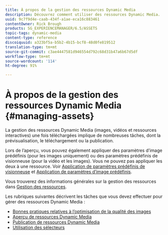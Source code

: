 ```yaml
---
title: À propos de la gestion des ressources Dynamic Media
description: Découvrez comment utiliser des ressources Dynamic Media.
uuid: 9c7f9d4e-caab-434f-a1ae-eca16c883461
contentOwner: Rick Brough
products: SG_EXPERIENCEMANAGER/6.5/ASSETS
topic-tags: dynamic-media
content-type: reference
discoiquuid: a323bf5a-b5b2-4b15-bcf8-48d0fe819512
translation-type: tm+mt
source-git-commit: c3ae4447581d946554d792c68d31b47a6b67d5df
workflow-type: tm+mt
source-wordcount: '114'
ht-degree: 91%

---
```



# À propos de la gestion des ressources Dynamic Media {#managing-assets}

La gestion des ressources Dynamic Media (images, vidéos et ressources interactives) une fois téléchargées implique de nombreuses tâches, dont la prévisualisation, le téléchargement ou la publication.

Lors de l’aperçu, vous pouvez également appliquer des paramètres d’image prédéfinis (pour les images uniquement) ou des paramètres prédéfinis de visionneuse (pour la vidéo et les images). Vous ne pouvez pas appliquer les deux à une ressource. Voir [Application de paramètres prédéfinis de visionneuse](/help/assets/viewer-presets.md) et [Application de paramètres d’image prédéfinis](/help/assets/image-sets.md).

Vous trouverez des informations générales sur la gestion des ressources dans [Gestion des ressources](/help/assets/manage-assets.md).

Les rubriques suivantes décrivent les tâches que vous devez effectuer pour gérer des ressources Dynamic Media :

* [Bonnes pratiques relatives à l’optimisation de la qualité des images](/help/assets/best-practices-for-optimizing-the-quality-of-your-images.md)
* [Aperçu de ressources Dynamic Media](/help/assets/previewing-assets.md)
* [Publication de ressources Dynamic Media](/help/assets/publishing-dynamicmedia-assets.md)
* [Utilisation des sélecteurs](/help/assets/working-with-selectors.md)
